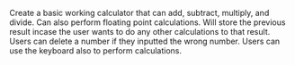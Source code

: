 Create a basic working calculator that can add, subtract, multiply, and divide.
Can also perform floating point calculations.
Will store the previous result incase the user wants to do any other calculations to that result.
Users can delete a number if they inputted the wrong number.
Users can use the keyboard also to perform calculations.
